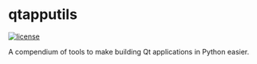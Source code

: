 # qtapputils
[![license](https://img.shields.io/pypi/l/qtapputils.svg)](./LICENSE)

A compendium of tools to make building Qt applications in Python easier.
